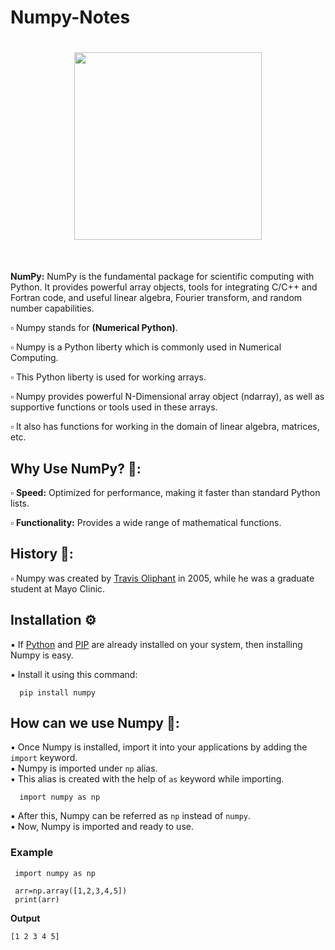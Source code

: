 # Numpy-Notes

<h1 align="center">
<img src="https://raw.githubusercontent.com/numpy/numpy/main/branding/logo/primary/numpylogo.svg" width="300">
</h1><br>

**NumPy:** NumPy is the fundamental package for scientific computing with Python. It provides powerful array objects, tools for integrating C/C++ and Fortran code, and useful linear algebra, Fourier transform, and random number capabilities.<br>

▫️ Numpy stands for **(Numerical Python)**.<br>

▫️ Numpy is a Python liberty which is commonly used in Numerical Computing.<br>

▫️ This Python liberty is used for working arrays.<br>

▫️ Numpy provides powerful N-Dimensional array object (ndarray), as well as supportive functions or tools 
   used in these arrays.<br>

▫️ It also has functions for working in the domain of linear algebra, matrices, etc. <br>

## Why Use NumPy? 🧮:

▫️ **Speed:** Optimized for performance, making it faster than standard Python lists.<br>

▫️ **Functionality:** Provides a wide range of mathematical functions.<br>

## History 📜:

▫️ Numpy was created by <ins>Travis Oliphant</ins> in 2005, while he was a graduate student at Mayo Clinic.<br>

## Installation ⚙️

▪️ If <ins>Python</ins> and <ins>PIP</ins> are already installed on your system, then installing Numpy is easy.<br>

▪️ Install it using this command:<br>

      pip install numpy

## How can we use Numpy 📘:

▪️ Once Numpy is installed, import it into your applications by adding the <code>import</code> keyword.<br>
▪️ Numpy is imported under <code>np</code> alias.<br>
▪️ This alias is created with the help of <code>as</code> keyword while importing.<br>

      import numpy as np

▪️ After this, Numpy can be referred as <code>np</code> instead of <code>numpy</code>.<br>
▪️ Now, Numpy is imported and ready to use.<br>

### Example 

     import numpy as np
 
     arr=np.array([1,2,3,4,5])
     print(arr)

**Output**

    [1 2 3 4 5]
